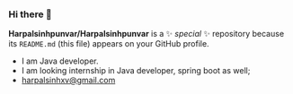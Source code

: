 ### Hi there 👋

**Harpalsinhpunvar/Harpalsinhpunvar** is a ✨ _special_ ✨ repository because its `README.md` (this file) appears on your GitHub profile.

- I am Java developer.
- I am looking internship in Java developer, spring boot as well;
- harpalsinhxv@gmail.com

